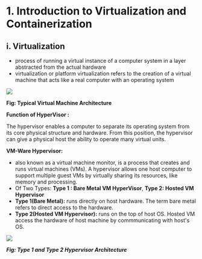 # 1. Introduction to Virtualization and Containerization 

## i. Virtualization
  - process of running a virtual instance of a computer system in a layer abstracted from the actual hardware
  - virtualization or platform virtualization refers to the creation of a virtual machine that acts like a real computer with an operating system
  
<img src="https://www.researchgate.net/profile/Umar_Farooq_Minhas/publication/242077512/figure/fig2/AS:282710602993666@1444414868359/Hosted-Virtual-Machine-Architecture.png"></img>

<b>Fig: Typical Virtual Machine Architecture</b>

**Function of HyperVisor :** 

The hypervisor enables a computer to separate its operating system from its core physical structure and hardware. From this position, the hypervisor can give a physical host the ability to operate many virtual units.

**VM-Ware Hypervisor:** 
  - also known as a virtual machine monitor, is a process that creates and runs virtual machines (VMs). A hypervisor allows one host computer to support multiple guest VMs by virtually sharing its resources, like memory and processing.
  - Of Two Types: **Type 1 : Bare Metal VM HyperVisor**, **Type 2: Hosted VM Hypervisor**
  - **Type 1(Bare Metal):** runs directly on host hardware. The term bare metal refers to direct access to the hardware.
  - **Type 2(Hosted VM Hypervisor):** runs on the top of host OS. Hosted VM access the hardware of host machine by commmunicating with host's OS.
  
<img src="https://vapour-apps.com/wp-content/uploads/2016/05/figure2.gif"></img>

<p><b><i>Fig: Type 1 and Type 2 Hypervisor Architecture<i></p>
